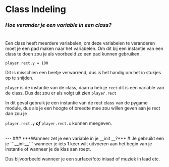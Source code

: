 # Class Indeling

### ***Hoe verander je een variable in een class?***
#
Een class heeft meerdere variabelen, om deze variabelen te veranderen moet je een pad maken naar het variabelen.
Om dit bij een instantie van een class te doen zou je als voorbeeld zo een pad kunnen gebruiken.

```player.rect.y = 100```

Dit is misschien een beetje verwarrend, dus is het handig om het in stukjes op te snijden.

```player``` is de instantie van de class, daarna heb je ```rect``` dit is een variable van de class.
Dus dat zou er als volgt uit zien ```player.rect```

In dit geval gebruik je een instantie van de rect class van de pygame module, dus als je een hoogte of breedte mee zou willen geven aan je rect dan zou je

```player.rect.y``` ***of*** ```player.rect.x``` kunnen meegeven.


<br/>
---
### ***Wanneer zet je een variable in je  __init __?***
# 
Je gebruikt een je ```__init__``` wanneer je iets 1 keer wilt uitvoeren aan het begin van je instantie of wanneer je de klas aan roept.

Dus bijvoorbeeld wanneer je een surface/foto inlaad of muziek in laad etc.